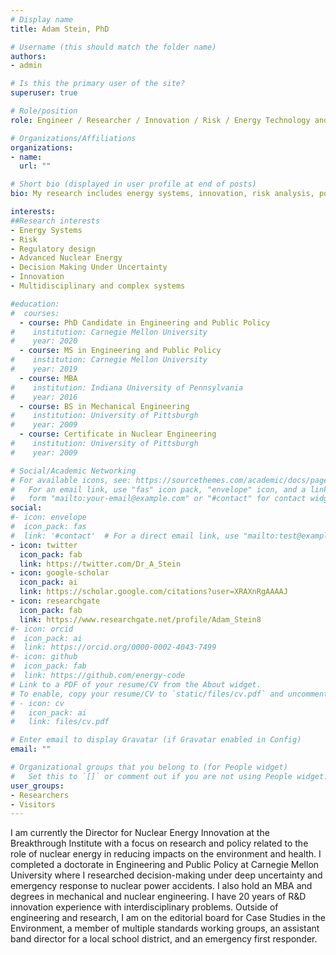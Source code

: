 ```yaml
---
# Display name
title: Adam Stein, PhD

# Username (this should match the folder name)
authors:
- admin

# Is this the primary user of the site?
superuser: true

# Role/position
role: Engineer / Researcher / Innovation / Risk / Energy Technology and Policy 

# Organizations/Affiliations
organizations:
- name:
  url: ""

# Short bio (displayed in user profile at end of posts)
bio: My research includes energy systems, innovation, risk analysis, policy solutions, and deep uncertainty.

interests:
##Research interests 
- Energy Systems
- Risk
- Regulatory design
- Advanced Nuclear Energy
- Decision Making Under Uncertainty 
- Innovation
- Multidisciplinary and complex systems 

#education:
#  courses:
  - course: PhD Candidate in Engineering and Public Policy
#    institution: Carnegie Mellon University
#    year: 2020
  - course: MS in Engineering and Public Policy 
#    institution: Carnegie Mellon University
#    year: 2019
  - course: MBA 
#    institution: Indiana University of Pennsylvania
#    year: 2016    
  - course: BS in Mechanical Engineering
#    institution: University of Pittsburgh
#    year: 2009
  - course: Certificate in Nuclear Engineering
#    institution: University of Pittsburgh
#    year: 2009  

# Social/Academic Networking
# For available icons, see: https://sourcethemes.com/academic/docs/page-builder/#icons
#   For an email link, use "fas" icon pack, "envelope" icon, and a link in the
#   form "mailto:your-email@example.com" or "#contact" for contact widget.
social:
#- icon: envelope
#  icon_pack: fas
#  link: '#contact'  # For a direct email link, use "mailto:test@example.org".
- icon: twitter
  icon_pack: fab
  link: https://twitter.com/Dr_A_Stein
- icon: google-scholar
  icon_pack: ai
  link: https://scholar.google.com/citations?user=XRAXnRgAAAAJ
- icon: researchgate
  icon_pack: fab
  link: https://www.researchgate.net/profile/Adam_Stein8
#- icon: orcid
#  icon_pack: ai
#  link: https://orcid.org/0000-0002-4043-7499
#- icon: github
#  icon_pack: fab
#  link: https://github.com/energy-code
# Link to a PDF of your resume/CV from the About widget.
# To enable, copy your resume/CV to `static/files/cv.pdf` and uncomment the lines below.
# - icon: cv
#   icon_pack: ai
#   link: files/cv.pdf

# Enter email to display Gravatar (if Gravatar enabled in Config)
email: ""

# Organizational groups that you belong to (for People widget)
#   Set this to `[]` or comment out if you are not using People widget.
user_groups:
- Researchers
- Visitors
---
```


I am currently the Director for Nuclear Energy Innovation at the Breakthrough Institute with a focus on research and policy related to the role of nuclear energy in reducing impacts on the environment and health. 
I completed a doctorate in Engineering and Public Policy at Carnegie Mellon University where I researched decision-making under deep uncertainty and emergency response to nuclear power accidents. I also hold an MBA and degrees in mechanical and nuclear engineering. I have 20 years of R&D innovation experience with interdisciplinary problems. 
Outside of engineering and research, I am on the editorial board for Case Studies in the Environment, a member of multiple standards working groups, an assistant band director for a local school district, and an emergency first responder. 


